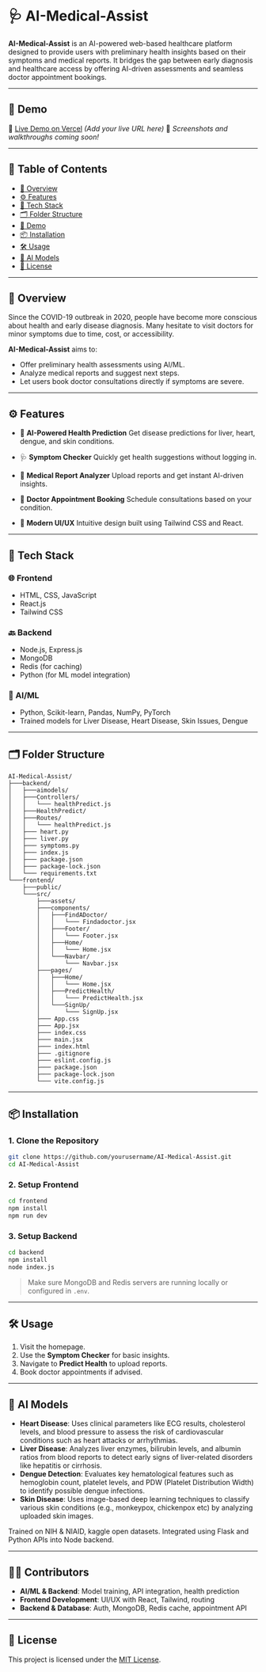 # 🩺 AI-Medical-Assist

**AI-Medical-Assist** is an AI-powered web-based healthcare platform designed to provide users with preliminary health insights based on their symptoms and medical reports. It bridges the gap between early diagnosis and healthcare access by offering AI-driven assessments and seamless doctor appointment bookings.

---

## 🚀 Demo

🔗 [Live Demo on Vercel](#) *(Add your live URL here)*
📸 *Screenshots and walkthroughs coming soon!*

---

## 📌 Table of Contents

* [📖 Overview](#-overview)
* [⚙️ Features](#-features)
* [🧠 Tech Stack](#-tech-stack)
* [🗂️ Folder Structure](#️-folder-structure)
* [📸 Demo](#-demo)
* [📦 Installation](#-installation)
* [🛠️ Usage](#️-usage)
* [🧪 AI Models](#-ai-models)
* [📃 License](#-license)

---

## 📖 Overview

Since the COVID-19 outbreak in 2020, people have become more conscious about health and early disease diagnosis. Many hesitate to visit doctors for minor symptoms due to time, cost, or accessibility.

**AI-Medical-Assist** aims to:

* Offer preliminary health assessments using AI/ML.
* Analyze medical reports and suggest next steps.
* Let users book doctor consultations directly if symptoms are severe.

---

## ⚙️ Features

* 🧠 **AI-Powered Health Prediction**
  Get disease predictions for liver, heart, dengue, and skin conditions.

* 🩺 **Symptom Checker**
  Quickly get health suggestions without logging in.

* 📑 **Medical Report Analyzer**
  Upload reports and get instant AI-driven insights.

* 🧾 **Doctor Appointment Booking**
  Schedule consultations based on your condition.

* 🧩 **Modern UI/UX**
  Intuitive design built using Tailwind CSS and React.

---

## 🧠 Tech Stack

### 🌐 Frontend

* HTML, CSS, JavaScript
* React.js
* Tailwind CSS

### 🔙 Backend

* Node.js, Express.js
* MongoDB
* Redis (for caching)
* Python (for ML model integration)

### 🧪 AI/ML

* Python, Scikit-learn, Pandas, NumPy, PyTorch
* Trained models for Liver Disease, Heart Disease, Skin Issues, Dengue

---

## 🗂️ Folder Structure

```
AI-Medical-Assist/
├───backend/
│   ├───aimodels/
│   ├───Controllers/
│   │   └─── healthPredict.js
│   ├───HealthPredict/
│   ├───Routes/
│   │   └─── healthPredict.js
│   ├─── heart.py
│   ├─── liver.py
│   ├─── symptoms.py
│   ├─── index.js
│   ├─── package.json
│   ├─── package-lock.json
│   └─── requirements.txt
└───frontend/
    ├───public/
    └───src/
        ├───assets/
        ├───components/
        │   ├───FindADoctor/
        │   │   └─── Findadoctor.jsx
        │   ├───Footer/
        │   │   └─── Footer.jsx
        │   ├───Home/
        │   │   └─── Home.jsx
        │   └───Navbar/
        │       └─── Navbar.jsx
        ├───pages/
        │   ├───Home/
        │   │   └─── Home.jsx
        │   ├───PredictHealth/
        │   │   └─── PredictHealth.jsx
        │   └───SignUp/
        │       └─── SignUp.jsx
        ├─── App.css
        ├─── App.jsx
        ├─── index.css
        ├─── main.jsx
        ├─── index.html
        ├─── .gitignore
        ├─── eslint.config.js
        ├─── package.json
        ├─── package-lock.json
        └─── vite.config.js
```

---

## 📦 Installation

### 1. Clone the Repository

```bash
git clone https://github.com/yourusername/AI-Medical-Assist.git
cd AI-Medical-Assist
```

### 2. Setup Frontend

```bash
cd frontend
npm install
npm run dev
```

### 3. Setup Backend

```bash
cd backend
npm install
node index.js
```

> Make sure MongoDB and Redis servers are running locally or configured in `.env`.

---

## 🛠️ Usage

1. Visit the homepage.
2. Use the **Symptom Checker** for basic insights.
3. Navigate to **Predict Health** to upload reports.
4. Book doctor appointments if advised.

---

## 🧪 AI Models

* **Heart Disease**: Uses clinical parameters like ECG results, cholesterol levels, and blood pressure to assess the risk of cardiovascular conditions such as heart attacks or arrhythmias.
* **Liver Disease**: Analyzes liver enzymes, bilirubin levels, and albumin ratios from blood reports to detect early signs of liver-related disorders like hepatitis or cirrhosis.
* **Dengue Detection**: Evaluates key hematological features such as hemoglobin count, platelet levels, and PDW (Platelet Distribution Width) to identify possible dengue infections.
* **Skin Disease**: Uses image-based deep learning techniques to classify various skin conditions (e.g., monkeypox, chickenpox etc) by analyzing uploaded skin images.



Trained on NIH & NIAID, kaggle open datasets. Integrated using Flask and Python APIs into Node backend.

---

## 🧑‍💻 Contributors

* **AI/ML & Backend**: Model training, API integration, health prediction
* **Frontend Development**: UI/UX with React, Tailwind, routing
* **Backend & Database**: Auth, MongoDB, Redis cache, appointment API

---

## 📃 License

This project is licensed under the [MIT License](LICENSE).
